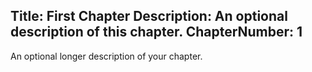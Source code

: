Title: First Chapter
Description: An optional description of this chapter.
ChapterNumber: 1
---
An optional longer description of your chapter.